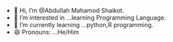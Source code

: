 - 👋 Hi, I’m @Abdullah Mahamod Shaikot.
- 👀 I’m interested in ...learning Programming Language. 
- 🌱 I’m currently learning ...python,R programming.
- 😄 Pronouns: ...He/Him
